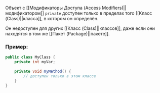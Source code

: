 
Объект с [[Модификаторы Доступа (Access Modifiers)||модификатором]] `private` доступен только в пределах того [[Класс (Class)||класса]], в котором он определён.

Он недоступен для других [[Класс (Class)||классов]], даже если они находятся в том же [[Пакет (Package)||пакете]].

### Пример:

``` java
public class MyClass {
    private int myVar;
    
    private void myMethod() {
        // доступен только в этом классе
    }
}
```

